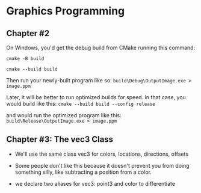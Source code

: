# Graphics Programming

## Chapter #2
On Windows, you'd get the debug build from CMake running this command:

```cmake -B build```

```cmake --build build```

Then run your newly-built program like so:
`build\Debug\OutputImage.exe > image.ppm`

Later, it will be better to run optimized builds for speed. In that case, you would build like this:
`cmake --build build --config release`

and would run the optimized program like this:
`build\Release\OutputImage.exe > image.ppm`

## Chapter #3: The vec3 Class

- We'll use the same class vec3 for colors, locations, directions, offsets
- Some people don't like this because it doesn't prevent you from doing something silly, like subtracting a position from a color. 

- we declare two aliases for vec3: point3 and color to differentiate

